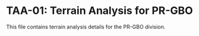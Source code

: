# TAA-01: Terrain Analysis for PR-GBO

This file contains terrain analysis details for the PR-GBO division.
